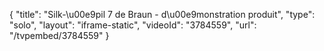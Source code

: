 {
    "title": "Silk-\u00e9pil 7 de Braun - d\u00e9monstration produit",
    "type": "solo",
    "layout": "iframe-static",
    "videoId": "3784559",
    "url": "\/tvpembed\/3784559"
}